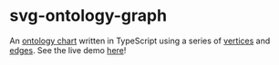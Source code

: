 # svg-ontology-graph

An [ontology chart](https://en.wikipedia.org/wiki/Ontology_chart) written in TypeScript using a series of [vertices](https://en.wikipedia.org/wiki/Vertex_(graph_theory)) and [edges](http://mathworld.wolfram.com/GraphEdge.html). See the live demo [here](https://askyous.github.io/svg-ontology-graph/)!
